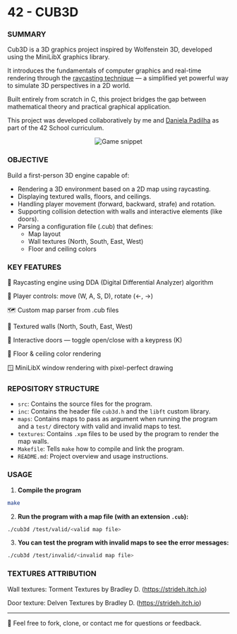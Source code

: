 # 42 - CUB3D

### SUMMARY
Cub3D is a 3D graphics project inspired by Wolfenstein 3D, developed using the MiniLibX graphics library.

It introduces the fundamentals of computer graphics and real-time rendering through the [raycasting technique](https://lodev.org/cgtutor/raycasting.html) — a simplified yet powerful way to simulate 3D perspectives in a 2D world.

Built entirely from scratch in C, this project bridges the gap between mathematical theory and practical graphical application.

This project was developed collaboratively by me and [Daniela Padilha](https://github.com/Daniela-Padilha) as part of the 42 School curriculum.

<p align="center">
  <img src="https://github.com/ricvrdv/cub3d/blob/main/cub3d.gif" alt="Game snippet"
</p>

### OBJECTIVE
Build a first-person 3D engine capable of:
- Rendering a 3D environment based on a 2D map using raycasting.
- Displaying textured walls, floors, and ceilings.
- Handling player movement (forward, backward, strafe) and rotation.
- Supporting collision detection with walls and interactive elements (like doors).
- Parsing a configuration file (.cub) that defines:
  - Map layout
  - Wall textures (North, South, East, West)
  - Floor and ceiling colors

### KEY FEATURES
🧭 Raycasting engine using DDA (Digital Differential Analyzer) algorithm

🧍 Player controls: move (W, A, S, D), rotate (←, →)

🗺️ Custom map parser from .cub files

🧱 Textured walls (North, South, East, West)

🚪 Interactive doors — toggle open/close with a keypress (K)

🎨 Floor & ceiling color rendering

🪟 MiniLibX window rendering with pixel-perfect drawing

### REPOSITORY STRUCTURE
- `src`: Contains the source files for the program.
- `inc`: Contains the header file `cub3d.h` and the `libft` custom library.
- `maps`: Contains maps to pass as argument when running the program and a `test/` directory with valid and invalid maps to test.
- `textures`: Contains `.xpm` files to be used by the program to render the map walls.
- `Makefile`: Tells `make` how to compile and link the program.
- `README.md`: Project overview and usage instructions.

### USAGE
1. **Compile the program**
```bash
make
```

2. **Run the program with a map file (with an extension `.cub`):**
```bash
./cub3d /test/valid/<valid map file>
```

3. **You can test the program with invalid maps to see the error messages:**
```bash
./cub3d /test/invalid/<invalid map file>
```

### TEXTURES ATTRIBUTION
Wall textures: Torment Textures by Bradley D. (https://strideh.itch.io)

Door texture: Delven Textures by Bradley D. (https://strideh.itch.io)

----
🐸 Feel free to fork, clone, or contact me for questions or feedback. 
